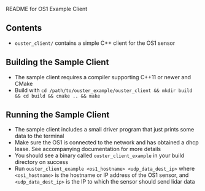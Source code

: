 README for OS1 Example Client

## Contents
* `ouster_client/` contains a simple C++ client for the OS1 sensor

## Building the Sample Client
* The sample client requires a compiler supporting C++11 or newer and CMake
* Build with `cd /path/to/ouster_example/ouster_client && mkdir build && cd build && cmake .. && make`

## Running the Sample Client
* The sample client includes a small driver program that just prints some data to the terminal
* Make sure the OS1 is connected to the network and has obtained a dhcp lease. See accompanying documentation for more details
* You should see a binary called `ouster_client_example` in your build directory on success
* Run `ouster_client_example <os1_hostname> <udp_data_dest_ip>` where `<os1_hostname>` is the hostname or IP address of the OS1 sensor, and `<udp_data_dest_ip>` is the IP to which the sensor should send lidar data

